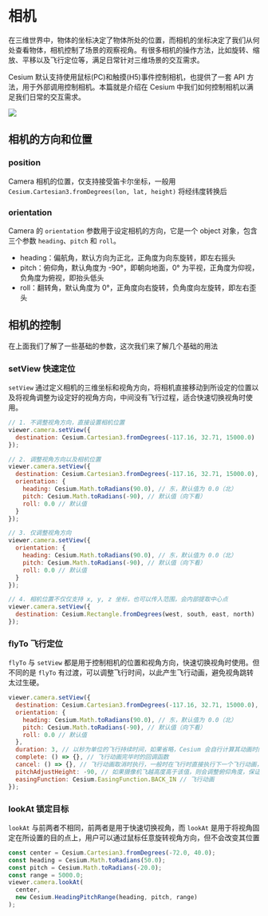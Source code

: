 # 相机

在三维世界中，物体的坐标决定了物体所处的位置，而相机的坐标决定了我们从何处查看物体，相机控制了场景的观察视角。有很多相机的操作方法，比如旋转、缩放、平移以及飞行定位等，满足日常针对三维场景的交互需求。

Cesium 默认支持使用鼠标(PC)和触摸(H5)事件控制相机，也提供了一套 API 方法，用于外部调用控制相机。本篇就是介绍在 Cesium 中我们如何控制相机以满足我们日常的交互需求。

<img src="/image/cesium/setup/camera_handle.png" />

## 相机的方向和位置

### position

Camera 相机的位置，仅支持接受笛卡尔坐标，一般用 `Cesium.Cartesian3.fromDegrees(lon, lat, height)` 将经纬度转换后

### orientation

Camera 的 `orientation` 参数用于设定相机的方向，它是一个 object 对象，包含三个参数 `heading`、`pitch` 和 `roll`。

- heading：偏航角，默认方向为正北，正角度为向东旋转，即左右摇头
- pitch：俯仰角，默认角度为 -90°，即朝向地面，0° 为平视，正角度为仰视，负角度为俯视，即抬头低头
- roll：翻转角，默认角度为 0°，正角度向右旋转，负角度向左旋转，即左右歪头

## 相机的控制

在上面我们了解了一些基础的参数，这次我们来了解几个基础的用法

### setView 快速定位

`setView` 通过定义相机的三维坐标和视角方向，将相机直接移动到所设定的位置以及将视角调整为设定好的视角方向，中间没有飞行过程，适合快速切换视角时使用。

```js
// 1. 不调整视角方向，直接设置相机位置
viewer.camera.setView({
  destination: Cesium.Cartesian3.fromDegrees(-117.16, 32.71, 15000.0)
});

// 2. 调整视角方向以及相机位置
viewer.camera.setView({
  destination: Cesium.Cartesian3.fromDegrees(-117.16, 32.71, 15000.0),
  orientation: {
    heading: Cesium.Math.toRadians(90.0), // 东，默认值为 0.0（北）
    pitch: Cesium.Math.toRadians(-90), // 默认值（向下看）
    roll: 0.0 // 默认值
  }
});

// 3. 仅调整视角方向
viewer.camera.setView({
  orientation: {
    heading: Cesium.Math.toRadians(90.0), // 东，默认值为 0.0（北）
    pitch: Cesium.Math.toRadians(-90), // 默认值（向下看）
    roll: 0.0 // 默认值
  }
});

// 4. 相机位置不仅仅支持 x, y, z 坐标，也可以传入范围，会内部提取中心点
viewer.camera.setView({
  destination: Cesium.Rectangle.fromDegrees(west, south, east, north)
});
```

### flyTo 飞行定位

`flyTo` 与 `setView` 都是用于控制相机的位置和视角方向，快速切换视角时使用。但不同的是 `flyTo` 有过渡，可以调整飞行时间，以此产生飞行动画，避免视角跳转太过生硬。

```js
viewer.camera.setView({
  destination: Cesium.Cartesian3.fromDegrees(-117.16, 32.71, 15000.0),
  orientation: {
    heading: Cesium.Math.toRadians(90.0), // 东，默认值为 0.0（北）
    pitch: Cesium.Math.toRadians(-90), // 默认值（向下看）
    roll: 0.0 // 默认值
  },
  duration: 3, // 以秒为单位的飞行持续时间，如果省略，Cesium 会自行计算其动画时间，建议填写
  complete: () => {}, // 飞行动画完毕时的回调函数
  cancel: () => {}, // 飞行动画取消时执行，一般时在飞行时直接执行下一个飞行动画，会取消上一个飞行
  pitchAdjustHeight: -90, // 如果摄像机飞越高度高于该值，则会调整俯仰角度，保证地球在视域中
  easingFunction: Cesium.EasingFunction.BACK_IN // 飞行动画
});
```

### lookAt 锁定目标

`lookAt` 与前两者不相同，前两者是用于快速切换视角，而 `lookAt` 是用于将视角固定在所设置的目的点上，用户可以通过鼠标任意旋转视角方向，但不会改变其位置

```js
const center = Cesium.Cartesian3.fromDegrees(-72.0, 40.0);
const heading = Cesium.Math.toRadians(50.0);
const pitch = Cesium.Math.toRadians(-20.0);
const range = 5000.0;
viewer.camera.lookAt(
  center,
  new Cesium.HeadingPitchRange(heading, pitch, range)
);
```
